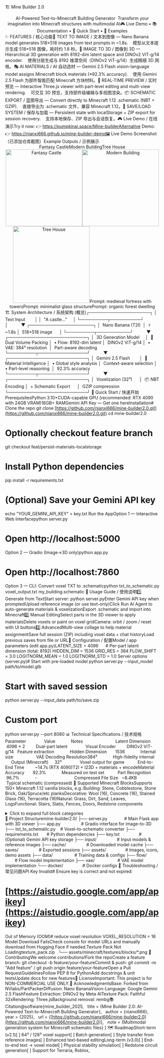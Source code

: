🏗️ Mine Builder 2.0<div align="center">AI-Powered Text-to-Minecraft Building Generator  Transform your imagination into Minecraft structures with multimodal AI🎮 Live Demo • 📚 Documentation • 🚀 Quick Start • 🎯 Examples</div>✨ FEATURES / 核心功能🎨 TEXT TO IMAGE / 文本到图像 — Nano Banana model generates 518×518 images from text prompts in ~1.8s.    模型从文本提示生成 518×518 图像，耗时约 1.8 秒。🧱 IMAGE TO 3D / 图像到 3D — Hierarchical 3D generation with 8192-dim latent space and DINOv2 ViT-g/14 encoder.    使用分层生成与 8192 维潜空间（DINOv2 ViT-g/14）生成精细 3D 网格。🎭 AI MATERIALS / AI 自动选材 — Gemini 2.5 Flash vision-language model assigns Minecraft block materials (≈92.3% accuracy).    使用 Gemini 2.5 Flash 为部件智能匹配 Minecraft 方块材料。🔄 REAL-TIME PREVIEW / 实时预览 — Interactive Three.js viewer with part-level editing and multi-view rendering.    可交互 3D 预览，支持部件级编辑与多视图渲染。📦 SCHEMATIC EXPORT / 蓝图导出 — Convert directly to Minecraft 1.12 .schematic (NBT + GZIP).    直接导出为 .schematic 文件，兼容 Minecraft 1.12。💾 SAVE/LOAD SYSTEM / 保存与加载 — Persistent state with localStorage + ZIP export for session recovery.    支持本地保存、ZIP 导出与会话恢复。🎮 Live Demo / 在线演示Try it now: 👉 https://pumpkinai.space/Mine-builderAlternative Demo: 👉 https://nianxi666.github.io/mine-builder-demo🖼️ Live Demo Screenshot（已添加仓库截图）Example Outputs / 示例展示<div align="center">Fantasy CastleModern BuildingTree House<img src="001.jpeg" width="250" alt="Fantasy Castle" /><img src="1.png" width="250" alt="Modern Building" /><img src="final_ai_artwork.png" width="250" alt="Tree House" />Prompt: medieval fortress with towersPrompt: minimalist glass structurePrompt: organic forest dwelling</div>🏗️ System Architecture / 系统架构 (概览)┌────────────────────┐
│  Text Input        │
│  "A castle..."     │
└─────────┬──────────┘
          │
          ▼
┌─────────────────────┐
│  Nano Banana (T2I)  │  ⚡ ~1.8s
│  518×518 image      │
└─────────┬───────────┘
          ▼
┌──────────────────────────┐
│  3D Generation Model     │  🧠 Dual Volume Packing
│  • Flow: 8192-dim latent │  DINOv2 ViT-g/14
│  • VAE: 384³ resolution  │  Part-aware decoding
└─────────┬────────────────┘
          ▼
┌──────────────────────────┐
│  Gemini 2.5 Flash        │  🎨 Material Intelligence
│  • Global style analysis │  Context-aware selection
│  • Part-level reasoning  │  92.3% accuracy
└─────────┬────────────────┘
          ▼
┌──────────────────────────┐
│  Voxelization (32³)      │  📦 NBT Encoding
│  + Schematic Export      │  GZIP compression
└──────────────────────────┘
🚀 Quick Start / 快速开始PrerequisitesPython 3.10+CUDA-capable GPU (recommended: RTX 4090 with 24GB VRAM)16GB+ RAMGemini API Key — Get one hereInstallation# Clone the repo
git clone [https://github.com/nianxi666/mine-builder2.0.git](https://github.com/nianxi666/mine-builder2.0.git)
cd mine-builder2.0

# Optionally checkout feature branch
git checkout feat/persist-materials-localstorage

# Install Python dependencies
pip install -r requirements.txt

# (Optional) Save your Gemini API key
echo "YOUR_GEMINI_API_KEY" > key.txt
Run the AppOption 1 — Interactive Web Interfacepython server.py
# Open http://localhost:5000
Option 2 — Gradio (Image→3D only)python app.py
# Open http://localhost:7860
Option 3 — CLI: Convert voxel TXT to .schematicpython txt_to_schematic.py voxel_output.txt my_building.schematic
📖 Usage Guide / 使用说明1️⃣ Generate from TextStart server: python server.pyEnter Gemini API key when promptedUpload reference image (or use text-only)Click Run AI Agent to auto-generate materials & voxelizationExport .schematic and import into Minecraft2️⃣ Manual EditingSelect parts in the 3D viewer to apply materialsDelete voxels or paint on voxel gridCamera: orbit / zoom / reset with UI buttons3️⃣ AdvancedMulti-view collage to help material assignmentSave full session (ZIP) including voxel data + chat historyLoad previous saves from file or URL🔧 Configuration / 配置Model / app parameters (edit app.py)LATENT_SIZE = 4096      # Per-part latent dimension (total: 8192)
HIDDEN_DIM = 1536
GRID_RES = 384
FLOW_SHIFT = 3.0
LOGITNORM_MEAN = 1.0
LOGITNORM_STD = 1.0
Server options (server.py)# Start with pre-loaded model
python server.py --input_model path/to/model.glb

# Start with saved session
python server.py --input_data path/to/save.zip

# Custom port
python server.py --port 8080
📊 Technical Specifications / 技术规格Parameter               Value             Notes                           Latent Dimension       4096 × 2         Dual-part latent               Visual Encoder         DINOv2 ViT-g/14   Feature extraction             Hidden Dimension       1536             Internal size                   VAE Decoding Resolution384³             High-fidelity internal         Output (Minecraft)     32³               Voxel output for game           End-to-End Time         ~14.7s (RTX 4090)T2I + I23D + materials + encodeMaterial Accuracy       92.3%             Measured on test set           Part Recognition       96.7%             -                               Compressed File Size   ~8.4KB           Typical schematic (compressed) 🎨 Supported Minecraft BlocksSupports 150+ Minecraft 1.12 vanilla blocks, e.g.:Building: Stone, Cobblestone, Stone Brick, Oak/Spruce/etc planksDecorative: Wool (16), Concrete (16), Stained Glass (16), Terracotta (16)Natural: Grass, Dirt, Sand, Leaves, LogsFunctional: Stairs, Slabs, Fences, Doors, Redstone components<details><summary>Click to expand full block categories</summary>Building Blocks: Stone, Cobblestone, Stone Brick, Smooth Stone, Oak/Spruce/Birch/Jungle/Acacia/Dark Oak Planks, Bricks, Nether Brick, End Stone BrickDecorative Blocks: Wool (all 16 colors), Concrete (all 16 colors), Stained Glass (all 16 colors), Terracotta (all 16 colors)Natural Blocks: Grass, Dirt, Sand, Gravel, Leaves, Logs (all wood types), Water, Lava, IceFunctional Blocks: Stairs, Slabs, Fences (all materials), Doors, Trapdoors, Pressure Plates, Redstone components</details>📂 Project Structuremine-builder2.0/
├── server.py              # Main Flask app with 3D viewer
├── app.py                 # Gradio interface for image-to-3D
├── txt_to_schematic.py    # Voxel-to-schematic converter
├── requirements.txt       # Python dependencies
├── key.txt                # (Optional) Gemini API key storage
├── input/                 # Input models & reference images
├── cache/                 # Downloaded model cache
├── saves/                 # Exported sessions
├── assets/                # Images, icons, demo assets
├── data/                  # Training data & configs
├── flow/                  # Flow model implementation
├── vae/                   # VAE model implementation
└── docker/                # Docker configs
🐛 Troubleshooting / 常见问题API Key Invalid# Ensure key is correct and not expired:
# [https://aistudio.google.com/app/apikey](https://aistudio.google.com/app/apikey)
Out of Memory (OOM)# reduce voxel resolution
VOXEL_RESOLUTION = 16
Model Download FailsCheck console for model URLs and manually download from Hugging Face if needed.Texture Pack Not Loadingtexture_pack.zip
  └── assets/minecraft/textures/blocks/*.png
🤝 ContributingWe welcome contributions!Fork the repoCreate a feature branch: git checkout -b feature/your-featureCommit & push: git commit -m "Add feature" / git push origin feature/your-featureOpen a Pull RequestGuidelinesFollow PEP 8 for PythonAdd docstrings & unit testsUpdate docs for new features📄 LicenseImportant: This project is for NON-COMMERCIAL USE ONLY.🙏 AcknowledgmentsBase: Forked from NVlabs/PartPackerDiffusion: Nano BananaVision-Language: Google Gemini 2.5 FlashFeature Extraction: DINOv2 by Meta AITexture Pack: Faithful 32xRendering: Three.jsBackground removal: rembg📚 Citation@software{mine_builder_2025,
  title = {Mine Builder 2.0: AI-Powered Text-to-Minecraft Building Generator},
  author = {nianxi666},
  year = {2025},
  url = {[https://github.com/nianxi666/mine-builder2.0](https://github.com/nianxi666/mine-builder2.0)},
  note = {Multimodal generation system for Minecraft schematic files}
}
🗺️ RoadmapShort-term (v2.1)[ ] 64³ / 128³ voxel support[ ] Batch generation[ ] Style transfer from reference images[ ] Enhanced text-based editingLong-term (v3.0)[ ] End-to-end text → voxel model[ ] Physical stability simulation[ ] Redstone circuit generation[ ] Support for Terraria, Roblox, 
